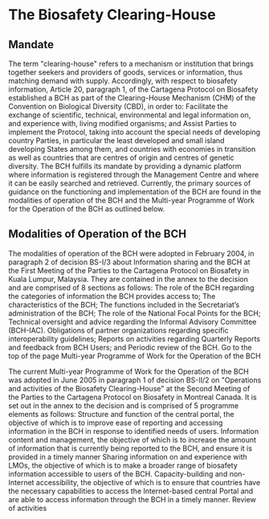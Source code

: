 The Biosafety Clearing-House
============================

Mandate
-------

The term "clearing-house" refers to a mechanism or institution that brings together seekers and providers of goods, services or information, thus matching demand with supply.
Accordingly, with respect to biosafety information, Article 20, paragraph 1, of the Cartagena Protocol on Biosafety established a BCH as part of the Clearing-House Mechanism (CHM) of the Convention on Biological Diversity (CBD), in order to:
Facilitate the exchange of scientific, technical, environmental and legal information on, and experience with, living modified organisms; and
Assist Parties to implement the Protocol, taking into account the special needs of developing country Parties, in particular the least developed and small island developing States among them, and countries with economies in transition as well as countries that are centres of origin and centres of genetic diversity.
The BCH fulfills its mandate by providing a dynamic platform where information is registered through the Management Centre and where it can be easily searched and retrieved.
Currently, the primary sources of guidance on the functioning and implementation of the BCH are found in the modalities of operation of the BCH and the Multi-year Programme of Work for the Operation of the BCH as outlined below.


Modalities of Operation of the BCH
----------------------------------

The modalities of operation of the BCH were adopted in February 2004, in paragraph 2 of decision BS-I/3 about Information sharing and the BCH at the First Meeting of the Parties to the Cartagena Protocol on Biosafety in Kuala Lumpur, Malaysia. They are contained in the annex to the decision and are comprised of 8 sections as follows:
The role of the BCH regarding the categories of information the BCH provides access to;
The characteristics of the BCH;
The functions included in the Secretariat’s administration of the BCH;
The role of the National Focal Points for the BCH;
Technical oversight and advice regarding the Informal Advisory Committee (BCH-IAC).
Obligations of partner organizations regarding specific interoperability guidelines;
Reports on activities regarding Quarterly Reports and feedback from BCH Users; and
Periodic review of the BCH.
Go to the top of the page
Multi-year Programme of Work for the Operation of the BCH

The current Multi-year Programme of Work for the Operation of the BCH was adopted in June 2005 in paragraph 1 of decision BS-II/2 on "Operations and activities of the Biosafety Clearing-House" at the Second Meeting of the Parties to the Cartagena Protocol on Biosafety in Montreal Canada. It is set out in the annex to the decision and is comprised of 5 programme elements as follows:
Structure and function of the central portal, the objective of which is to improve ease of reporting and accessing information in the BCH in response to identified needs of users.
Information content and management, the objective of which is to increase the amount of information that is currently being reported to the BCH, and ensure it is provided in a timely manner
Sharing information on and experience with LMOs, the objective of which is to make a broader range of biosafety information accessible to users of the BCH.
Capacity-building and non-Internet accessibility, the objective of which is to ensure that countries have the necessary capabilities to access the Internet-based central Portal and are able to access information through the BCH in a timely manner.
Review of activities
